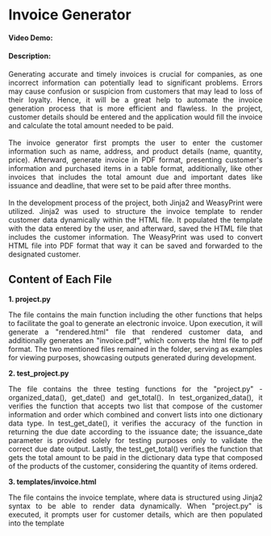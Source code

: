 # Invoice Generator

#### Video Demo: <URL HERE>

#### Description:
<div style='text-align: justify;'>
    Generating accurate and timely invoices is crucial for companies, as one incorrect information can potentially lead to significant problems. Errors may cause confusion or suspicion from customers that may lead to loss of their loyalty. Hence, it will be a great help to automate the invoice generation process that is more efficient and flawless. In the project, customer details should be entered and the application would fill the invoice and calculate the total amount needed to be paid.
</div>
<br/>
<div style='text-align: justify;'>
    The invoice generator first prompts the user to enter the customer information such as name, address, and product details (name, quantity, price). Afterward, generate invoice in PDF format, presenting customer's information and purchased items in a table format, additionally, like other invoices that includes the total amount due and important dates like issuance and deadline, that were set to be paid after three months.
</div>
<br/>
<div style='text-align: justify;'>
    In the development process of the project, both Jinja2 and WeasyPrint were utilized. Jinja2 was used to structure the invoice template to render customer data dynamically within the HTML file. It populated the template with the data entered by the user, and afterward, saved the HTML file that includes the customer information. The WeasyPrint was used to convert HTML file into PDF format that way it can be saved and forwarded to the designated customer.
</div>


<!--
problem in  generating invoice -> manual
proposed solution
tackle: jinja2 and weasyprint?
 -->
<!-- dagdag sa proj descp -->

## Content of Each File
**1. project.py**
    <div style='text-align: justify;'>
        The file contains the main function including the other functions that helps to facilitate the goal to generate an electronic invoice. Upon execution, it will generate a "rendered.html" file that rendered customer data, and additionally generates an "invoice.pdf", which converts the html file to pdf format. The two mentioned files remained in the folder, serving as examples for viewing purposes, showcasing outputs generated during development.
    </div>

**2. test_project.py**
    <div style='text-align: justify;'>
        The file contains the three testing functions for the "project.py" - organized_data(), get_date() and get_total(). In test_organized_data(), it verifies the function that accepts two list that compose of the customer information and order which combined and convert lists into one dictionary data type. In test_get_date(), it verifies the accuracy of the function in returning the due date according to the issuance date; the issuance_date parameter is provided solely for testing purposes only to validate the correct due date output. Lastly, the test_get_total() verifies the function that gets the total amount to be paid in the dictionary data type that composed of the products of the customer, considering the quantity of items ordered.
    </div>

**3. templates/invoice.html**
    <div style='text-align: justify;'>
        The file contains the invoice template, where data is structured using Jinja2 syntax to be able to render data dynamically. When "project.py" is executed, it prompts user for customer details, which are then populated into the template
    </div>
